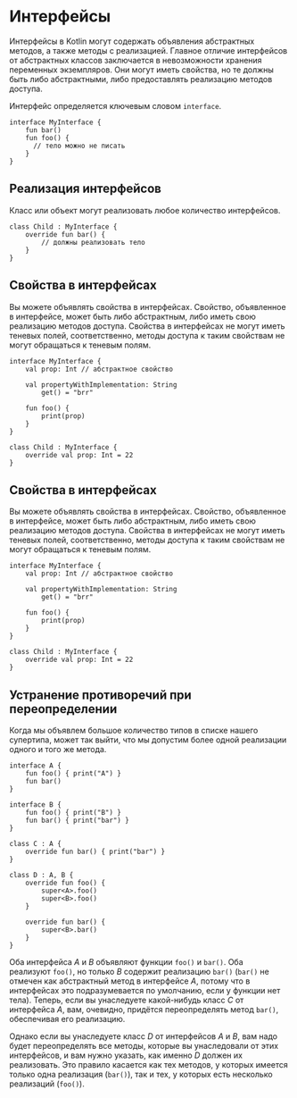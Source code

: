 <h1>Интерфейсы</h1>

<p>Интерфейсы в Kotlin могут содержать объявления абстрактных методов, а также методы с реализацией. Главное отличие интерфейсов от абстрактных классов заключается в невозможности хранения переменных экземпляров. Они могут иметь свойства, но те должны быть либо абстрактными, либо предоставлять реализацию методов доступа.</p>

<p>Интерфейс определяется ключевым словом <code>interface</code>.</p>

<pre><code>interface MyInterface {
    fun bar()
    fun foo() {
      // тело можно не писать
    }
}</code></pre>





<h2>Реализация интерфейсов</h2>

<p>Класс или объект могут реализовать любое количество интерфейсов.</p>

<pre><code>class Child : MyInterface {
    override fun bar() {
        // должны реализовать тело
    }
}</code></pre>





<h2>Свойства в интерфейсах</h2>

<p>Вы можете объявлять свойства в интерфейсах. Свойство, объявленное в интерфейсе, может быть либо абстрактным, либо иметь свою реализацию методов доступа. Свойства в интерфейсах не могут иметь теневых полей, соответственно, методы доступа к таким свойствам не могут обращаться к теневым полям.</p>

<pre><code>interface MyInterface {
    val prop: Int // абстрактное свойство

    val propertyWithImplementation: String
        get() = "brr"

    fun foo() {
        print(prop)
    }
}

class Child : MyInterface {
    override val prop: Int = 22
}</code></pre>






<h2>Свойства в интерфейсах</h2>

<p>Вы можете объявлять свойства в интерфейсах. Свойство, объявленное в интерфейсе, может быть либо абстрактным, либо иметь свою реализацию методов доступа. Свойства в интерфейсах не могут иметь теневых полей, соответственно, методы доступа к таким свойствам не могут обращаться к теневым полям.</p>

<pre><code>interface MyInterface {
    val prop: Int // абстрактное свойство

    val propertyWithImplementation: String
        get() = "brr"

    fun foo() {
        print(prop)
    }
}

class Child : MyInterface {
    override val prop: Int = 22
}</code></pre>




<h2>Устранение противоречий при переопределении</h2>

<p>Когда мы объявлем большое количество типов в списке нашего супертипа, может так выйти, что мы допустим более одной реализации одного и того же метода.</p>

<pre><code>interface A {
    fun foo() { print("A") }
    fun bar()
}

interface B {
    fun foo() { print("B") }
    fun bar() { print("bar") }
}

class C : A {
    override fun bar() { print("bar") }
}

class D : A, B {
    override fun foo() {
        super&lt;A&gt;.foo()
        super&lt;B&gt;.foo()
    }
    
    override fun bar() {
        super&lt;B&gt;.bar()
    }
}
</code></pre>

<p>Оба интерфейса <em>A</em> и <em>B</em> объявляют функции <code>foo()</code> и <code>bar()</code>. Оба реализуют <code>foo()</code>, но только <em>B</em> содержит реализацию <code>bar()</code> (<code>bar()</code> не отмечен как абстрактный метод в интерфейсе <em>A</em>, потому что в интерфейсах это подразумевается по умолчанию, если у функции нет тела). Теперь, если вы унаследуете какой-нибудь класс <em>C</em> от интерфейса <em>A</em>, вам, очевидно, придётся переопределять метод <code>bar()</code>, обеспечивая его реализацию.</p>

<p>Однако если вы унаследуете класс <em>D</em> от интерфейсов <em>A</em> и <em>B</em>, вам надо будет переопределять все методы, которые вы унаследовали от этих интерфейсов, и вам нужно указать, как именно <em>D</em> должен их реализовать. Это правило касается как тех методов, у которых имеется только одна реализация (<code>bar()</code>), так и тех, у которых есть несколько реализаций (<code>foo()</code>).</p>








